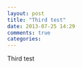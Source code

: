 ```yaml
---
layout: post
title: "Third test"
date: 2013-07-25 14:29
comments: true
categories: 
---
```

Third test
